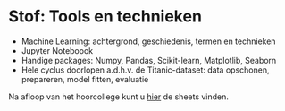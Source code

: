 # Stof: Tools en technieken

* Machine Learning: achtergrond, geschiedenis, termen en technieken
* Jupyter Noteboook
* Handige packages: Numpy, Pandas, Scikit-learn, Matplotlib, Seaborn
* Hele cyclus doorlopen a.d.h.v. de Titanic-dataset: data opschonen, prepareren, model fitten, evaluatie

Na afloop van het hoorcollege kunt u <u>hier</u> de sheets vinden.